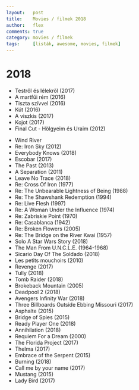 ```yaml
---
layout:   post
title:    Movies / filmek 2018
author:   flex
comments: true
category: movies / filmek
tags:     [listák, awesome, movies, filmek]
---
```


<link rel='stylesheet' href='unitegallery/css/unite-gallery.css' type='text/css' /> 
<link rel='stylesheet' href='unitegallery/themes/default/ug-theme-default.css' type='text/css' /> 

<script type='text/javascript' src='unitegallery/js/jquery-11.0.min.js'></script>
<script type='text/javascript' src='unitegallery/js/unitegallery.min.js'></script> 
<script type='text/javascript' src='unitegallery/themes/tiles/ug-theme-tiles.js'></script>

# 2018

<div id="gallery2018hu" style="display:none; margin-bottom: .7em; margin-left: 1.5%; margin-right: 1.5%; margin-top: .5em;">

<img alt="A martfűi rém (2016)" src="images/movies/2018/a_martfui_rem.jpg" data-image="images/movies/2018/a_martfui_rem_ORIGINAL.jpg" data-description="A martfűi rém (2016)">
<img alt="A viszkis (2017)" src="images/movies/2018/a_viszkis.jpg" data-image="images/movies/2018/a_viszkis_ORIGINAL.jpg" data-description="A viszkis (2017)">
<img alt="Kút (2016)" src="images/movies/2018/kut.jpg" data-image="images/movies/2018/kut_ORIGINAL.jpg" data-description="Kút (2016)">
<img alt="Testről és lélekről (2017)" src="images/movies/2018/testrol_es_lelekrol.jpg" data-image="images/movies/2018/testrol_es_lelekrol_ORIGINAL.jpg" data-description="Testről és lélekről (2017)">
<img alt="Tiszta szívvel (2016)" src="images/movies/2018/tiszta_szivvel.jpg" data-image="images/movies/2018/tiszta_szivvel_ORIGINAL.jpg" data-description="Tiszta szívvel (2016)">
<img alt="Kojot (2017)" src="images/movies/2018/kojot.jpg" data-image="images/movies/2018/kojot_ORIGINAL.jpg" data-description="Kojot (2017)">
<img alt="" src="images/movies/2018/final_cut.jpg" data-image="images/movies/2018/final_cut_ORIGINAL.jpg" data-description="">

</div>

- Testről és lélekről (2017)
- A martfűi rém (2016)
- Tiszta szívvel (2016)
- Kút (2016)
- A viszkis (2017)
- Kojot (2017)
- Final Cut - Hölgyeim és Uraim (2012)

<div id="gallery2018" style="display:none; margin-bottom: .7em; margin-left: 1.5%; margin-right: 1.5%; margin-top: .5em;">

<img alt="" src="images/movies/2018/wind_river.jpg" data-image="images/movies/2018/wind_river_ORIGINAL.jpg" data-description="">
<img alt="" src="images/movies/2018/iron_sky.jpg" data-image="images/movies/2018/iron_sky_ORIGINAL.jpg" data-description="">
<img alt="" src="images/movies/2018/everybody_knows.jpg" data-image="images/movies/2018/everybody_knows_ORIGINAL.jpg" data-description="">
<img alt="" src="images/movies/2018/escobar.jpg" data-image="images/movies/2018/escobar_ORIGINAL.jpg" data-description="">
<img alt="" src="images/movies/2018/the_past.jpg" data-image="images/movies/2018/the_past_ORIGINAL.jpg" data-description="">
<img alt="" src="images/movies/2018/a_separation.jpg" data-image="images/movies/2018/a_separation_ORIGINAL.jpg" data-description="">
<img alt="" src="images/movies/2018/leave_no_trace.jpg" data-image="images/movies/2018/leave_no_trace_ORIGINAL.jpg" data-description="">
<img alt="" src="images/movies/2018/cross_of_iron.jpg" data-image="images/movies/2018/cross_of_iron_ORIGINAL.jpg" data-description="">
<img alt="" src="images/movies/2018/the_unbearable_lightness_of_being.jpg" data-image="images/movies/2018/the_unbearable_lightness_of_being_ORIGINAL.jpg" data-description="">
<img alt="" src="images/movies/2018/the_shawshank_redemption.jpg" data-image="images/movies/2018/the_shawshank_redemption_ORIGINAL.jpg" data-description="">
<img alt="" src="images/movies/2018/live_flesh.jpg" data-image="images/movies/2018/live_flesh_ORIGINAL.jpg" data-description="">
<img alt="" src="images/movies/2018/a_woman_under_the_influence.jpg" data-image="images/movies/2018/a_woman_under_the_influence_ORIGINAL.jpg" data-description="">
<img alt="" src="images/movies/2018/zabriskie_point.jpg" data-image="images/movies/2018/zabriskie_point_ORIGINAL.jpg" data-description="">
<img alt="" src="images/movies/2018/casablanca.jpg" data-image="images/movies/2018/casablanca_ORIGINAL.jpg" data-description="">
<img alt="" src="images/movies/2018/broken_flowers.jpg" data-image="images/movies/2018/broken_flowers_ORIGINAL.jpg" data-description="">
<img alt="" src="images/movies/2018/the_bridge_on_the_river_kwai.jpg" data-image="images/movies/2018/the_bridge_on_the_river_kwai_ORIGINAL.jpg" data-description="">
<img alt="" src="images/movies/2018/solo_a_star_wars_story.jpg" data-image="images/movies/2018/solo_a_star_wars_story_ORIGINAL.jpg" data-description="">
<img alt="" src="images/movies/2018/the_man_from.U.N.C.L.E..jpg" data-image="images/movies/2018/the_man_from.U.N.C.L.E._ORIGINAL.jpg" data-description="">
<img alt="" src="images/movies/2018/sicario_day_of_the_soldado.jpg" data-image="images/movies/2018/sicario_day_of_the_soldado_ORIGINAL.jpg" data-description="">
<img alt="" src="images/movies/2018/les_petits_mouchoirs.jpg" data-image="images/movies/2018/les_petits_mouchoirs_ORIGINAL.jpg" data-description="">
<img alt="" src="images/movies/2018/revenge.jpg" data-image="images/movies/2018/revenge_ORIGINAL.jpg" data-description="">
<img alt="" src="images/movies/2018/tully.jpg" data-image="images/movies/2018/tully_ORIGINAL.jpg" data-description="">
<img alt="" src="images/movies/2018/tomb_raider.jpg" data-image="images/movies/2018/tomb_raider_ORIGINAL.jpg" data-description="">
<img alt="" src="images/movies/2018/brokeback_mountain.jpg" data-image="images/movies/2018/brokeback_mountain_ORIGINAL.jpg" data-description="">
<img alt="" src="images/movies/2018/deadpool_2.jpg" data-image="images/movies/2018/deadpool_2_ORIGINAL.jpg" data-description="">
<img alt="" src="images/movies/2018/avengers_infinity_war.jpg" data-image="images/movies/2018/avengers_infinity_war_ORIGINAL.jpg" data-description="">
<img alt="" src="images/movies/2018/three_billboards_outside_ebbing_missouri.jpg" data-image="images/movies/2018/three_billboards_outside_ebbing_missouri_ORIGINAL.jpg" data-description="">
<img alt="" src="images/movies/2018/asphalte.jpg" data-image="images/movies/2018/asphalte_ORIGINAL.jpg" data-description="">
<img alt="" src="images/movies/2018/bridge_of_spies.jpg" data-image="images/movies/2018/bridge_of_spies_ORIGINAL.jpg" data-description="">
<img alt="" src="images/movies/2018/ready_player_one.jpg" data-image="images/movies/2018/ready_player_one_ORIGINAL.jpg" data-description="">
<img alt="" src="images/movies/2018/annihilation.jpg" data-image="images/movies/2018/annihilation_ORIGINAL.jpg" data-description="">
<img alt="" src="images/movies/2018/requiem_for_a_dream.jpg" data-image="images/movies/2018/requiem_for_a_dream_ORIGINAL.jpg" data-description="">
<img alt="" src="images/movies/2018/the_florida_project.jpg" data-image="images/movies/2018/the_florida_project_ORIGINAL.jpg" data-description="">
<img alt="" src="images/movies/2018/thelma.jpg" data-image="images/movies/2018/thelma_ORIGINAL.jpg" data-description="">
<img alt="" src="images/movies/2018/embrace_of_the_serpent.jpg" data-image="images/movies/2018/embrace_of_the_serpent_ORIGINAL.jpg" data-description="">
<img alt="" src="images/movies/2018/mustang.jpg" data-image="images/movies/2018/mustang.jpg" data-description="">
<img alt="" src="images/movies/2018/burning.jpg" data-image="images/movies/2018/burning.jpg" data-description="">
<img alt="" src="images/movies/2018/call_me_by_your_name.jpg" data-image="images/movies/2018/call_me_by_your_name.jpg" data-description="">
<img alt="" src="images/movies/2018/lady_bird.jpg" data-image="images/movies/2018/lady_bird.jpg" data-description="">
</div>

<div class="newspaper2">

<ul>

<li>Wind River</li>
<li>Re: Iron Sky (2012)</li>
<li>Everybody Knows (2018)</li>
<li>Escobar (2017)</li>
<li>The Past (2013)</li>
<li>A Separation (2011)</li>
<li>Leave No Trace (2018)</li>
<li>Re: Cross Of Iron (1977)</li>
<li>Re: The Unbearable Lightness of Being (1988)</li>
<li>Re: The Shawshank Redemption (1994)</li>
<li>Re: Live Flesh (1997)</li>
<li>Re: A Woman Under the Influence (1974)</li>
<li>Re: Zabriskie Point (1970)</li>
<li>Re: Casablanca (1942)</li>
<li>Re: Broken Flowers (2005)</li>
<li>Re: The Bridge on the River Kwai (1957)</li>
<li>Solo A Star Wars Story (2018)</li>
<li>The Man From U.N.C.L.E. (1964-1968)</li>
<li>Sicario Day Of The Soldado (2018)</li>
<li>Les petits mouchoirs (2010)</li>
<li>Revenge (2017)</li>
<li>Tully (2018)</li>
<li>Tomb Raider (2018)</li>
<li>Brokeback Mountain (2005)</li>
<li>Deadpool 2 (2018)</li>
<li>Avengers Infinity War (2018)</li>
<li>Three Billboards Outside Ebbing Missouri (2017)</li>
<li>Asphalte (2015)</li>
<li>Bridge of Spies (2015)</li>
<li>Ready Player One (2018)</li>
<li>Annihilation (2018)</li>
<li>Requiem For a Dream (2000)</li>
<li>The Florida Project (2017)</li>
<li>Thelma (2017)</li>
<li>Embrace of the Serpent (2015)</li>
<li>Burning (2018)</li>
<li>Call me by your name (2017)</li>
<li>Mustang (2015)</li>
<li>Lady Bird (2017)</li>

</ul>

</div>

<script type="text/javascript"> 
	
	jQuery( document ).ready( function() { jQuery( "#gallery2018hu" ).unitegallery( {

		tiles_space_between_cols:      10,
		tiles_justified_space_between: 10,
		//tiles_col_width:               500,
		tile_enable_shadow:            true,
			tile_shadow_h: 			   3,			//position of horizontal shadow
			tile_shadow_v: 			   3,			//position of vertical shadow
			tile_shadow_blur: 		   5,			//shadow blur
			tile_shadow_spread: 	   2,			//shadow spread
			tile_shadow_color: 		   "#2B2B2B",	//shadow color

		theme_gallery_padding:         0,
		tiles_type: 				   "justified",

		gallery_width: 				   "100%",
		tiles_exact_width: 			   false,

		gallery_control_keyboard: 	   true,

	} ) } );
										   
	jQuery( document ).ready( function() { jQuery( "#gallery2018" ).unitegallery( {

		tiles_space_between_cols:      10,
		tiles_justified_space_between: 10,
		//tiles_col_width:               500,
		tile_enable_shadow:            true,
			tile_shadow_h: 			   3,			//position of horizontal shadow
			tile_shadow_v: 			   3,			//position of vertical shadow
			tile_shadow_blur: 		   5,			//shadow blur
			tile_shadow_spread: 	   2,			//shadow spread
			tile_shadow_color: 		   "#2B2B2B",	//shadow color

		theme_gallery_padding:         0,
		tiles_type: 				   "justified",

		gallery_width: 				   "100%",
		tiles_exact_width: 			   false,

		gallery_control_keyboard:      true,

	} ) } );

</script>